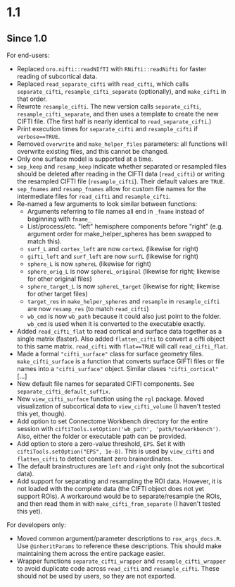 # 1.1

## Since 1.0

For end-users:

* Replaced `oro.nifti::readNIfTI` with `RNifti::readNifti` for faster reading of subcortical data.
* Replaced `read_separate_cifti` with `read_cifti`, which calls `separate_cifti`, `resample_cifti_separate` (optionally), and `make_cifti` in that order. 
* Rewrote `resample_cifti`. The new version calls `separate_cifti`, `resample_cifti_separate`, and then uses a template to create the new CIFTI file. (The first half is nearly identical to `read_separate_cifti`.)
* Print execution times for `separate_cifti` and `resample_cifti` if `verbose==TRUE`.
* Removed `overwrite` and `make_helper_files` parameters: all functions will overwrite existing files, and this cannot be changed.
* Only one surface model is supported at a time.
* `sep_keep` and `resamp_keep` indicate whether separated or resampled files should be deleted after reading in the CIFTI data (`read_cifti`) or writing the resampled CIFTI file (`resample_cifti`). Their default values are `TRUE`.
* `sep_fnames` and `resamp_fnames` allow for custom file names for the intermediate files for `read_cifti` and `resample_cifti`.
* Re-named a few arguments to look similar between functions:
    * Arguments referring to file names all end in `_fname` instead of beginning with `fname_`
    * List/process/etc. "left" hemisphere components before "right" (e.g. argument order for make_helper_spheres has been swapped to match this).
    * `surf_L` and `cortex_left` are now `cortexL` (likewise for right)
    * `gifti_left` and `surf_left` are now `surfL` (likewise for right)
    * `sphere_L` is now `sphereL` (likewise for right)
    * `sphere_orig_L` is now `sphereL_original` (likewise for right; likewise for other original files)
    * `sphere_target_L` is now `sphereL_target` (likewise for right; likewise for other target files)
    * `target_res` in `make_helper_spheres` and `resample` in `resample_cifti` are now `resamp_res` (to match `read_cifti`)
    * `wb_cmd` is now `wb_path` because it could also just point to the folder. `wb_cmd` is used when it is converted to the executable exactly.
* Added `read_cifti_flat` to read cortical and surface data together as a single matrix (faster). Also added `flatten_cifti` to convert a cifti object to this same matrix. `read_cifti` with `flat==TRUE` will call `read_cifti_flat`.
* Made a formal `"cifti_surface"` class for surface geometry files. `make_cifti_surface` is a function that converts surface GIFTI files or file names into a `"cifti_surface"` object. Similar clases `"cifti_cortical"` [...]
* New default file names for separated CIFTI components. See `separate_cifti_default_suffix`.
* New `view_cifti_surface` function using the `rgl` package. Moved visualization of subcortical data to `view_cifti_volume` (I haven't tested this yet, though).
* Add option to set Connectome Workbench directory for the entire session with `ciftiTools.setOption('wb_path', 'path/to/workbench')`. Also, either the folder or executable path can be provided.
* Add option to store a zero-value threshold, `EPS`. Set it with `ciftiTools.setOption("EPS", 1e-8)`. This is used by `view_cifti` and `flatten_cifti` to detect constant zero brainordinates.
* The default brainstructures are `left` and `right` only (not the subcortical data).
* Add support for separating and resampling the ROI data. However, it is not loaded with the complete data (the CIFTI object does not yet support ROIs). A workaround would be to separate/resample the ROIs, and then read them in with `make_cifti_from_separate` (I haven't tested this yet).

For developers only:

* Moved common argument/parameter descriptions to `rox_args_docs.R`. Use `@inheritParams` to reference these descriptions. This should make maintaining them across the entire package easier.
* Wrapper functions `separate_cifti_wrapper` and `resample_cifti_wrapper` to avoid duplicate code across `read_cifti` and `resample_cifti`. These should not be used by users, so they are not exported.
